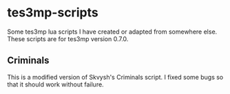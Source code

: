 # tes3mp-scripts
Some tes3mp lua scripts I have created or adapted from somewhere else. These scripts are for tes3mp version 0.7.0.

## Criminals
This is a modified version of Skvysh's Criminals script. I fixed some bugs so that it should work without failure.
